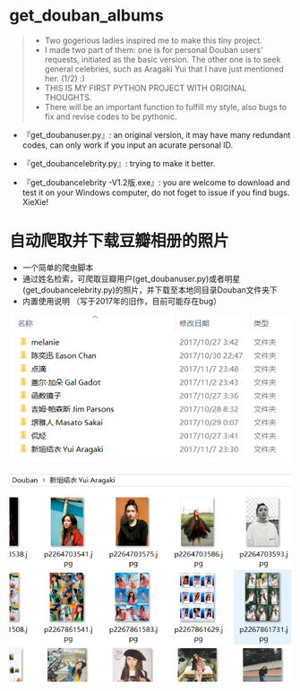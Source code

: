 # get_douban_albums

> - Two gogerious ladies inspired me to make this tiny project.
> - I made two part of them: one is for personal Douban users' requests, initiated as the basic version. The other one is to seek general celebries, such as Aragaki Yui that I have just mentioned her. (1/2) :)
>- THIS IS MY FIRST PYTHON PROJECT WITH ORIGINAL THOUGHTS.
> -  There will be an important function to fulfill my <Data Analyst> style, also bugs to fix and revise codes to be pythonic.



- 『get_doubanuser.py』: an original version, it may have many redundant codes, can only work if you input an acurate personal ID.

- 『get_doubancelebrity.py』: trying to make it better.

- 『get_doubancelebrity -V1.2版.exe』: you are welcome to download and test it on your Windows computer, do not foget to issue if you find bugs. XieXie!

# 自动爬取并下载豆瓣相册的照片
- 一个简单的爬虫脚本
- 通过姓名检索，可爬取豆瓣用户(get_doubanuser.py)或者明星(get_doubancelebrity.py)的照片，并下载至本地同目录Douban文件夹下
- 内置使用说明
（写于2017年的旧作，目前可能存在bug）

![](1.png) 

![](2.png)
